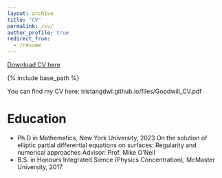 ```yaml
---
layout: archive
title: "CV"
permalink: /cv/
author_profile: true
redirect_from:
  - /resume
---
```


[Download CV here](http://tristangdwl.github.io/files/Goodwill_CV.pdf)


{% include base_path %}

You can find my CV here: tristangdwl.github.io/files/Goodwill_CV.pdf

Education
======
* Ph.D in Mathematics, New York University, 2023
  On the solution of elliptic partial differential equations on surfaces: Regularity and numerical approaches
  Advisor: Prof. Mike O'Neil
* B.S. in Honours Integrated Sience (Physics Concentration), McMaster University, 2017

